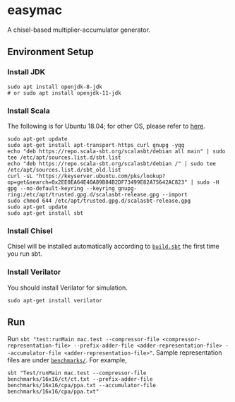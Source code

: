 # easymac
A chisel-based multiplier-accumulator generator.

## Environment Setup

### Install JDK
```
sudo apt install openjdk-8-jdk
# or sudo apt install openjdk-11-jdk
```

### Install Scala
The following is for Ubuntu 18.04; for other OS, please refer to [here](https://www.scala-sbt.org/1.x/docs/Setup.html).
```
sudo apt-get update
sudo apt-get install apt-transport-https curl gnupg -yqq
echo "deb https://repo.scala-sbt.org/scalasbt/debian all main" | sudo tee /etc/apt/sources.list.d/sbt.list
echo "deb https://repo.scala-sbt.org/scalasbt/debian /" | sudo tee /etc/apt/sources.list.d/sbt_old.list
curl -sL "https://keyserver.ubuntu.com/pks/lookup?op=get&search=0x2EE0EA64E40A89B84B2DF73499E82A75642AC823" | sudo -H gpg --no-default-keyring --keyring gnupg-ring:/etc/apt/trusted.gpg.d/scalasbt-release.gpg --import
sudo chmod 644 /etc/apt/trusted.gpg.d/scalasbt-release.gpg
sudo apt-get update
sudo apt-get install sbt
```

### Install Chisel
Chisel will be installed automatically according to [`build.sbt`](build.sbt) the first time you run sbt.

### Install Verilator
You should install Verilator for simulation.
```
sudo apt-get install verilator
```

## Run
Run `sbt "test:runMain mac.test --compressor-file <compressor-representation-file> --prefix-adder-file <adder-representation-file> --accumulator-file <adder-representation-file>"`.
Sample representation files are under [`benchmarks/`](benchmarks/).
For example,
```
sbt "Test/runMain mac.test --compressor-file benchmarks/16x16/ct/ct.txt --prefix-adder-file benchmarks/16x16/cpa/ppa.txt --accumulator-file benchmarks/16x16/cpa/ppa.txt"
```
